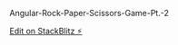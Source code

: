 Angular-Rock-Paper-Scissors-Game-Pt.-2

[Edit on StackBlitz ⚡️](https://stackblitz.com/edit/ng-rockpaperscissors-final-ys2gvc)
